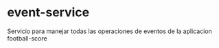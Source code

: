 # event-service
Servicio para manejar todas las operaciones de eventos de la aplicacion football-score
